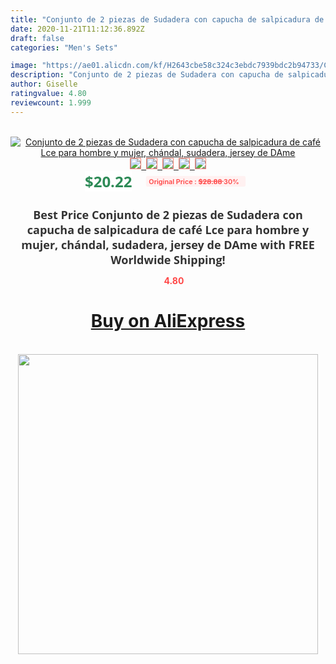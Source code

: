 ```yaml
---
title: "Conjunto de 2 piezas de Sudadera con capucha de salpicadura de café Lce para hombre y mujer, chándal, sudadera, jersey de DAme"
date: 2020-11-21T11:12:36.892Z
draft: false
categories: "Men's Sets"

image: "https://ae01.alicdn.com/kf/H2643cbe58c324c3ebdc7939bdc2b94733/Conjunto-de-2-piezas-de-Sudadera-con-capucha-de-salpicadura-de-café-Lce-para-hombre-y.jpg"
description: "Conjunto de 2 piezas de Sudadera con capucha de salpicadura de café Lce para hombre y mujer, chándal, sudadera, jersey de DAme"
author: Giselle
ratingvalue: 4.80
reviewcount: 1.999
---
```

<br>
<div style="text-align: center;">
<a href="https://s.click.aliexpress.com/e/_ADLnZT" target="_blank" rel="nofollow noopener noreferrer"><img alt="Conjunto de 2 piezas de Sudadera con capucha de salpicadura de café Lce para hombre y mujer, chándal, sudadera, jersey de DAme" class="magnifier-image" src="https://ae01.alicdn.com/kf/H2643cbe58c324c3ebdc7939bdc2b94733/Conjunto-de-2-piezas-de-Sudadera-con-capucha-de-salpicadura-de-café-Lce-para-hombre-y.jpg_640x640.jpg">
<br>
<img style="border:1px solid salmon" src="https://ae01.alicdn.com/kf/H2643cbe58c324c3ebdc7939bdc2b94733/Conjunto-de-2-piezas-de-Sudadera-con-capucha-de-salpicadura-de-café-Lce-para-hombre-y.jpg_120x120.jpg">&nbsp;&nbsp;<img style="border:1px solid salmon" src="https://ae01.alicdn.com/kf/H1aff9e56e595417a80f269fdc8c4b4e98/Conjunto-de-2-piezas-de-Sudadera-con-capucha-de-salpicadura-de-café-Lce-para-hombre-y.jpg_120x120.jpg">&nbsp;&nbsp;<img style="border:1px solid salmon" src="https://ae01.alicdn.com/kf/Hedf9f9b0170b4f43b42e8ed0cec5d472X/Conjunto-de-2-piezas-de-Sudadera-con-capucha-de-salpicadura-de-café-Lce-para-hombre-y.jpg_120x120.jpg">&nbsp;&nbsp;<img style="border:1px solid salmon" src="https://ae01.alicdn.com/kf/Hfce397c0af084d539382ff5a23444cb4k/Conjunto-de-2-piezas-de-Sudadera-con-capucha-de-salpicadura-de-café-Lce-para-hombre-y.jpg_120x120.jpg">&nbsp;&nbsp;<img style="border:1px solid salmon" src="https://ae01.alicdn.com/kf/Hb3baad0e047f4b69a2a1aede4010f0864/Conjunto-de-2-piezas-de-Sudadera-con-capucha-de-salpicadura-de-café-Lce-para-hombre-y.jpg_120x120.jpg"></a></div><br0>
<div style="text-align: center;"><span style="background-color: white; border: 0px; box-sizing: border-box; color: seagreen; display: inline-block; font-family: &quot;open sans&quot; , &quot;arial&quot; , &quot;helvetica&quot; , sans-serif , &quot;heiti&quot;; font-size: 24px; font-stretch: inherit; font-weight: 700; line-height: inherit; margin: 0px 10px 0px 0px; padding: 0px; vertical-align: middle;">$20.22 </span>
<span style="background: rgb(255 , 241 , 241); border-radius: 3px; border: 0px; box-sizing: border-box; color: #ff4747; display: inline-block; font-family: inherit; font-size: 12px; font-stretch: inherit; font-style: inherit; font-variant: inherit; font-weight: 600; line-height: inherit; margin: 0px; padding: 2px 5px; transform: scale(0.9); vertical-align: middle;">Original Price : <b style="text-decoration: line-through;">$28.88 </b> 30%&nbsp;&nbsp;</span></div>
<h1 style="color: #333333; display: inline-block; font-family: &quot;open sans&quot; , &quot;arial&quot; , &quot;helvetica&quot; , sans-serif , &quot;heiti&quot;; font-size: 18px; font-stretch: inherit; font-weight: 700; text-align: center;">Best Price Conjunto de 2 piezas de Sudadera con capucha de salpicadura de café Lce para hombre y mujer, chándal, sudadera, jersey de DAme with FREE Worldwide Shipping!</h1>
<div style="color: #ff4747; text-align: center;">
<img src="https://4.bp.blogspot.com/-M0ZcTcb-5uY/XleCXlxnR4I/AAAAAAAAAEc/OrjgMkXV1oMQFaCRZj5HQwOCBcu3w1FegCPcBGAYYCw/s1600/star.png" style="height: 15px;">&nbsp;<b>4.80</b></div>
<div class="button_cont" align="center"><a class="buynow_a" href="https://s.click.aliexpress.com/e/_ADLnZT" target="_blank" rel="nofollow noopener noreferrer"><H1>Buy on AliExpress</H1></a></div><br>
<div class="separator" style="clear: both; text-align: center;">
<img src="https://lh3.googleusercontent.com/-pTy5HemUv9M/XlePHvY0dAI/AAAAAAAAAE4/0nX5iRUoIWY8eMW9Dpxeirr157OZliDIgCLcBGAsYHQ/s1600/badge.gif" width="480">
</div>
